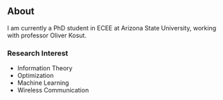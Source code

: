 ## About

I am currently a PhD student in ECEE at Arizona State University, working with professor Oliver Kosut.


### Research Interest

- Information Theory
- Optimization
- Machine Learning 
- Wireless Communication

